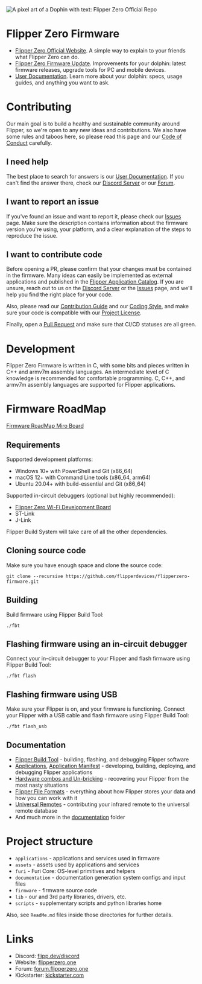 <picture>
    <source media="(prefers-color-scheme: dark)" srcset="/.github/assets/dark_theme_banner.png">
    <source media="(prefers-color-scheme: light)" srcset="/.github/assets/light_theme_banner.png">
    <img
        alt="A pixel art of a Dophin with text: Flipper Zero Official Repo"
        src="/.github/assets/light_theme_banner.png">
</picture>

# Flipper Zero Firmware

- [Flipper Zero Official Website](https://flipperzero.one). A simple way to explain to your friends what Flipper Zero can do.
- [Flipper Zero Firmware Update](https://update.flipperzero.one). Improvements for your dolphin: latest firmware releases, upgrade tools for PC and mobile devices.
- [User Documentation](https://docs.flipperzero.one). Learn more about your dolphin: specs, usage guides, and anything you want to ask.

# Contributing

Our main goal is to build a healthy and sustainable community around Flipper, so we're open to any new ideas and contributions. We also have some rules and taboos here, so please read this page and our [Code of Conduct](/CODE_OF_CONDUCT.md) carefully.

## I need help

The best place to search for answers is our [User Documentation](https://docs.flipperzero.one). If you can't find the answer there, check our [Discord Server](https://flipp.dev/discord) or our [Forum](https://forum.flipperzero.one/).

## I want to report an issue

If you've found an issue and want to report it, please check our [Issues](https://github.com/flipperdevices/flipperzero-firmware/issues) page. Make sure the description contains information about the firmware version you're using, your platform, and a clear explanation of the steps to reproduce the issue.

## I want to contribute code

Before opening a PR, please confirm that your changes must be contained in the firmware. Many ideas can easily be implemented as external applications and published in the [Flipper Application Catalog](https://github.com/flipperdevices/flipper-application-catalog). If you are unsure, reach out to us on the [Discord Server](https://flipp.dev/discord) or the [Issues](https://github.com/flipperdevices/flipperzero-firmware/issues) page, and we'll help you find the right place for your code.

Also, please read our [Contribution Guide](/CONTRIBUTING.md) and our [Coding Style](/CODING_STYLE.md), and make sure your code is compatible with our [Project License](/LICENSE).

Finally, open a [Pull Request](https://github.com/flipperdevices/flipperzero-firmware/pulls) and make sure that CI/CD statuses are all green.

# Development

Flipper Zero Firmware is written in C, with some bits and pieces written in C++ and armv7m assembly languages. An intermediate level of C knowledge is recommended for comfortable programming. C, C++, and armv7m assembly languages are supported for Flipper applications.

# Firmware RoadMap

[Firmware RoadMap Miro Board](https://miro.com/app/board/uXjVO_3D6xU=/)

## Requirements

Supported development platforms:

- Windows 10+ with PowerShell and Git (x86_64)
- macOS 12+ with Command Line tools (x86_64, arm64)
- Ubuntu 20.04+ with build-essential and Git (x86_64)

Supported in-circuit debuggers (optional but highly recommended):

- [Flipper Zero Wi-Fi Development Board](https://shop.flipperzero.one/products/wifi-devboard)
- ST-Link
- J-Link

Flipper Build System will take care of all the other dependencies.

## Cloning source code

Make sure you have enough space and clone the source code:

```shell
git clone --recursive https://github.com/flipperdevices/flipperzero-firmware.git
```

## Building

Build firmware using Flipper Build Tool:

```shell
./fbt
```

## Flashing firmware using an in-circuit debugger

Connect your in-circuit debugger to your Flipper and flash firmware using Flipper Build Tool:

```shell
./fbt flash
```

## Flashing firmware using USB

Make sure your Flipper is on, and your firmware is functioning. Connect your Flipper with a USB cable and flash firmware using Flipper Build Tool:

```shell
./fbt flash_usb
```

## Documentation

- [Flipper Build Tool](/documentation/fbt.md) - building, flashing, and debugging Flipper software
- [Applications](/documentation/AppsOnSDCard.md), [Application Manifest](/documentation/AppManifests.md) - developing, building, deploying, and debugging Flipper applications
- [Hardware combos and Un-bricking](/documentation/KeyCombo.md) - recovering your Flipper from the most nasty situations
- [Flipper File Formats](/documentation/file_formats) - everything about how Flipper stores your data and how you can work with it
- [Universal Remotes](/documentation/UniversalRemotes.md) - contributing your infrared remote to the universal remote database
- And much more in the [documentation](/documentation) folder

# Project structure

- `applications`    - applications and services used in firmware
- `assets`          - assets used by applications and services
- `furi`            - Furi Core: OS-level primitives and helpers
- `documentation`   - documentation generation system configs and input files
- `firmware`        - firmware source code
- `lib`             - our and 3rd party libraries, drivers, etc.
- `scripts`         - supplementary scripts and python libraries home

Also, see `ReadMe.md` files inside those directories for further details.

# Links

- Discord: [flipp.dev/discord](https://flipp.dev/discord)
- Website: [flipperzero.one](https://flipperzero.one)
- Forum: [forum.flipperzero.one](https://forum.flipperzero.one/)
- Kickstarter: [kickstarter.com](https://www.kickstarter.com/projects/flipper-devices/flipper-zero-tamagochi-for-hackers)
